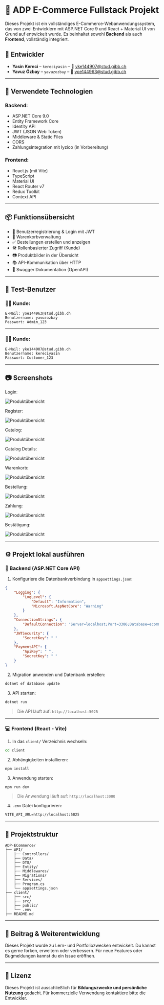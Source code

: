 
# 🛒 ADP E-Commerce Fullstack Projekt

Dieses Projekt ist ein vollständiges E-Commerce-Webanwendungssystem, das von zwei Entwicklern mit ASP.NET Core 9 und React + Material UI von Grund auf entwickelt wurde. Es beinhaltet sowohl **Backend** als auch **Frontend**, vollständig integriert.

## 👥 Entwickler

- **Yasin Kereci** – `kereciyasin` – 📧 yke144907@stud.gibb.ch  
- **Yavuz Özbay** – `yavuzozbay` – 📧 yoe144963@stud.gibb.ch

---

## 🚀 Verwendete Technologien

### Backend:
- ASP.NET Core 9.0
- Entity Framework Core
- Identity API
- JWT (JSON Web Token)
- Middleware & Static Files
- CORS
- Zahlungsintegration mit Iyzico (in Vorbereitung)

### Frontend:
- React.js (mit Vite)
- TypeScript
- Material UI
- React Router v7
- Redux Toolkit
- Context API

---

## 📦 Funktionsübersicht

- 👤 Benutzerregistrierung & Login mit JWT
- 🛒 Warenkorbverwaltung
- ✅ Bestellungen erstellen und anzeigen
- 🛠️ Rollenbasierter Zugriff (Kunde)
- 📷 Produktbilder in der Übersicht
- 📚 API-Kommunikation über HTTP
- 🧾 Swagger Dokumentation (OpenAPI)

---

## 👤 Test-Benutzer

### 👨‍💼 Kunde:

```
E-Mail: yoe144963@stud.gibb.ch  
Benutzername: yavuzozbay  
Passwort: Admin_123
```

---


### 👨‍💼 Kunde:

```
E-Mail: yke144907@stud.gibb.ch  
Benutzername: kereciyasin  
Passwort: Customer_123
```

---

## 📷 Screenshots

Login:

![Produktübersicht](./client/src/screenshots/img1.png)

Register:

![Produktübersicht](./client/src/screenshots/img2.png)

Catalog:

![Produktübersicht](./client/src/screenshots/img3.png)

Catalog Details:

![Produktübersicht](./client/src/screenshots/img4.png)

Warenkorb:

![Produktübersicht](./client/src/screenshots/img5.png)

Bestellung:

![Produktübersicht](./client/src/screenshots/img6.png)


Zahlung:

![Produktübersicht](./client/src/screenshots/img7.png)

Bestätigung:

![Produktübersicht](./client/src/screenshots/img8.png)

---

## ⚙️ Projekt lokal ausführen

### 🔧 Backend (ASP.NET Core API)

1. Konfiguriere die Datenbankverbindung in `appsettings.json`:

```json
{
    "Logging": {
        "LogLevel": {
            "Default": "Information",
            "Microsoft.AspNetCore": "Warning"
        }
    },
    "ConnectionStrings": {
        "DefaultConnection": "Server=localhost;Port=3306;Database=ecommerce;User=root;Password= ;"
    },
    "JWTSecurity": {
        "SecretKey": " "
    },
    "PaymentAPI": {
        "ApiKey": " ",
        "SecretKey": " "
    }
}
```

2. Migration anwenden und Datenbank erstellen:

```bash
dotnet ef database update
```

3. API starten:

```bash
dotnet run
```

> Die API läuft auf: `http://localhost:5025`

---

### 💻 Frontend (React - Vite)

1. In das `client/` Verzeichnis wechseln:

```bash
cd client
```

2. Abhängigkeiten installieren:

```bash
npm install
```

3. Anwendung starten:

```bash
npm run dev
```

> Die Anwendung läuft auf: `http://localhost:3000`

4. `.env` Datei konfigurieren:

```env
VITE_API_URL=http://localhost:5025
```

---

## 📁 Projektstruktur

```
ADP-ECommerce/
├── API/
│   ├── Controllers/
│   ├── Data/
│   ├── DTO/
│   ├── Entity/
│   ├── Middlewares/
│   ├── Migrations/
│   ├── Services/
│   ├── Program.cs
│   └── appsettings.json
├── client/
│   ├── src/
│   ├── src/
│   ├── public/
│   └── .env
├── README.md
```

---



## 🤝 Beitrag & Weiterentwicklung

Dieses Projekt wurde zu Lern- und Portfoliozwecken entwickelt. Du kannst es gerne forken, erweitern oder verbessern. Für neue Features oder Bugmeldungen kannst du ein Issue eröffnen.

---

## 📄 Lizenz

Dieses Projekt ist ausschließlich für **Bildungszwecke und persönliche Nutzung** gedacht. Für kommerzielle Verwendung kontaktiere bitte die Entwickler.
